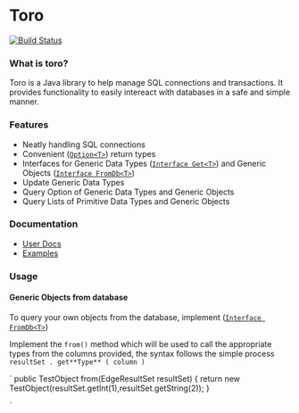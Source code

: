 # Toro


[![Build Status](https://travis-ci.org/nhibberd/toro.png)](https://travis-ci.org/nhibberd/toro)

### What is toro?

Toro is a Java library to help manage SQL connections and transactions. It provides functionality to easily intereact with databases in a safe and simple manner.


### Features

* Neatly handling SQL connections
* Convenient ([`Option<T>`](https://github.com/nhibberd/toro/blob/master/src/main/java/data/core/Option.java)) return types
* Interfaces for Generic Data Types ([`Interface Get<T>`](https://github.com/nhibberd/toro/blob/master/src/main/java/data/core/Get.java)) and Generic Objects ([`Interface FromDb<T>`](https://github.com/nhibberd/toro/blob/master/src/main/java/data/core/FromDb.java))
* Update Generic Data Types
* Query Option of Generic Data Types and Generic Objects
* Query Lists of Primitive Data Types and Generic Objects


### Documentation

* [User Docs]()
* [Examples](https://github.com/nhibberd/toro/blob/master/src/main/java/example/Example.java)


### Usage

#### Generic Objects from database

To query your own objects from the database, implement ([`Interface FromDb<T>`](https://github.com/nhibberd/toro/blob/master/src/main/java/data/core/FromDb.java))

Implement the `from()` method which will be used to call the appropriate types from the columns provided, the syntax follows
the simple process ` resultSet . get**Type** ( column ) `

`
    public TestObject from(EdgeResultSet resultSet) {
        return new TestObject(resultSet.getInt(1),resultSet.getString(2));
    }

`
